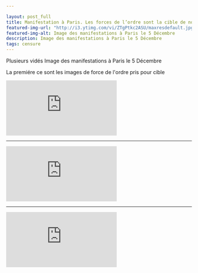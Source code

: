```yaml
---

layout: post_full
title: Manifestation à Paris. Les forces de l’ordre sont la cible de nombreux projectiles
featured-img-url: "http://i3.ytimg.com/vi/ZTgPtkc2ASU/maxresdefault.jpg"
featured-img-alt: Image des manifestations à Paris le 5 Décembre
description: Image des manifestations à Paris le 5 Décembre
tags: censure
---
```



Plusieurs vidés Image des manifestations à Paris le 5 Décembre

La premiére ce sont les images de force de l'ordre pris pour cible

<div class="video-container">
  <iframe src="https://www.youtube.com/embed/ZTgPtkc2ASU" frameborder="0" allow="accelerometer; autoplay; encrypted-media; gyroscope; picture-in-picture" allowfullscreen></iframe>
</div>
<hr>
<div class="video-container">
<iframe src="https://www.youtube.com/embed/WuBXyxXkW18" frameborder="0" allow="accelerometer; autoplay; encrypted-media; gyroscope; picture-in-picture" allowfullscreen></iframe>
</div>
<hr>
<div class="video-container">
<iframe src="https://www.youtube.com/embed/pnR2YgW6xWU" frameborder="0" allow="accelerometer; autoplay; encrypted-media; gyroscope; picture-in-picture" allowfullscreen></iframe>


</div>
